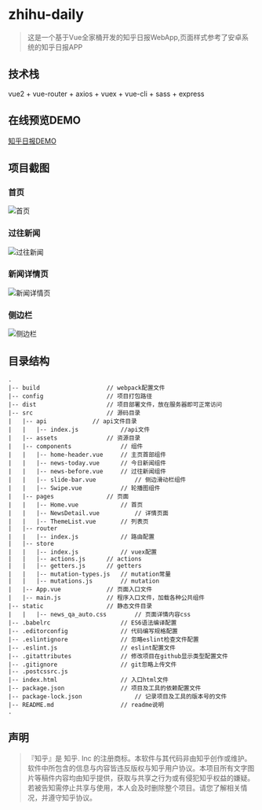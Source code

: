 # zhihu-daily
> 这是一个基于Vue全家桶开发的知乎日报WebApp,页面样式参考了安卓系统的知乎日报APP

## 技术栈
 vue2 + vue-router + axios + vuex + vue-cli + sass + express

 ## 在线预览DEMO
   [知乎日报DEMO](http://47.106.107.188:8888/#/home)

 ## 项目截图
  ### 首页
  ![首页](https://github.com/spBlueCat/zhihu-daily/blob/master/screenshots/index.png)
  ### 过往新闻
  ![过往新闻](https://github.com/spBlueCat/zhihu-daily/blob/master/screenshots/before-news.png)
  ### 新闻详情页
  ![新闻详情页](https://github.com/spBlueCat/zhihu-daily/blob/master/screenshots/detail.png)
  ### 侧边栏
  ![侧边栏](https://github.com/spBlueCat/zhihu-daily/blob/master/screenshots/sidebar.png)

## 目录结构
```
.
|-- build					// webpack配置文件
|-- config					// 项目打包路径
|-- dist					// 项目部署文件，放在服务器即可正常访问
|-- src						// 源码目录
|	|-- api				// api文件目录
|	|	|-- index.js			//api文件
|	|-- assets				// 资源目录
|	|-- components				// 组件
|	|	|-- home-header.vue		// 主页首部组件
|	|	|-- news-today.vue		// 今日新闻组件
|	|	|-- news-before.vue		// 过往新闻组件
|	|	|-- slide-bar.vue			// 侧边滑动栏组件
|	|	|-- Swipe.vue			// 轮播图组件
|	|-- pages				// 页面
|	|	|-- Home.vue			// 首页
|	|	|-- NewsDetail.vue			// 详情页面
|	|	|-- ThemeList.vue		// 列表页
|	|-- router
|	|	|-- index.js			// 路由配置
|	|-- store
|	|	|-- index.js			// vuex配置
|	|	|-- actions.js		// actions
|	|	|-- getters.js		// getters
|	|	|-- mutation-types.js	// mutation常量
|	|	|-- mutations.js		// mutation
|	|-- App.vue				// 页面入口文件
|	|-- main.js				// 程序入口文件，加载各种公共组件
|-- static					// 静态文件目录
|	|	|-- news_qa_auto.css		// 页面详情内容css
|-- .babelrc					// ES6语法编译配置
|-- .editorconfig				// 代码编写规格配置
|-- .eslintignore				// 忽略eslint检查文件配置
|-- .eslint.js					// eslint配置文件
|-- .gitattributes				// 修改项目在github显示类型配置文件
|-- .gitignore					// git忽略上传文件
|-- .postcssrc.js
|-- index.html					// 入口html文件
|-- package.json				// 项目及工具的依赖配置文件
|-- package-lock.json				// 记录项目及工具的版本号的文件
|-- README.md					// readme说明
.
```

## 声明
>『知乎』是 知乎. Inc 的注册商标。本软件与其代码非由知乎创作或维护。软件中所包含的信息与内容皆违反版权与知乎用户协议。本项目所有文字图片等稿件内容均由知乎提供，获取与共享之行为或有侵犯知乎权益的嫌疑。若被告知需停止共享与使用，本人会及时删除整个项目。请您了解相关情况，并遵守知乎协议。


